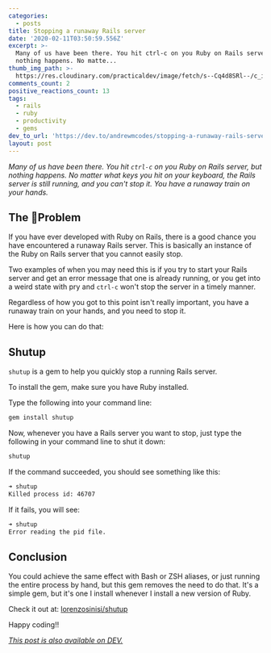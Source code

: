 ```yaml
---
categories:
  - posts
title: Stopping a runaway Rails server
date: '2020-02-11T03:50:59.556Z'
excerpt: >-
  Many of us have been there. You hit ctrl-c on you Ruby on Rails server, but
  nothing happens. No matte...
thumb_img_path: >-
  https://res.cloudinary.com/practicaldev/image/fetch/s--Cq4d8SRl--/c_imagga_scale,f_auto,fl_progressive,h_420,q_auto,w_1000/https://dev-to-uploads.s3.amazonaws.com/i/xyh6ekm8qcw7piw6644p.jpg
comments_count: 2
positive_reactions_count: 13
tags:
  - rails
  - ruby
  - productivity
  - gems
dev_to_url: 'https://dev.to/andrewmcodes/stopping-a-runaway-rails-server-7mg'
layout: post
---
```


_Many of us have been there. You hit `ctrl-c` on you Ruby on Rails server, but nothing happens. No matter what keys you hit on your keyboard, the Rails server is still running, and you can't stop it. You have a runaway train on your hands._

## The Problem

If you have ever developed with Ruby on Rails, there is a good chance you have encountered a runaway Rails server. This is basically an instance of the Ruby on Rails server that you cannot easily stop.

Two examples of when you may need this is if you try to start your Rails server and get an error message that one is already running, or you get into a weird state with pry and `ctrl-c` won't stop the server in a timely manner.

Regardless of how you got to this point isn't really important, you have a runaway train on your hands, and you need to stop it.

Here is how you can do that:

## Shutup

`shutup` is a gem to help you quickly stop a running Rails server.

To install the gem, make sure you have Ruby installed.

Type the following into your command line:

```sh
gem install shutup

````

Now, whenever you have a Rails server you want to stop, just type the following in your command line to shut it down:

```sh
shutup
```

If the command succeeded, you should see something like this:

```sh
➜ shutup
Killed process id: 46707
```

If it fails, you will see:

```sh
➜ shutup
Error reading the pid file.
```

## Conclusion

You could achieve the same effect with Bash or ZSH aliases, or just running the entire process by hand, but this gem removes the need to do that. It's a simple gem, but it's one I install whenever I install a new version of Ruby.

Check it out at: [lorenzosinisi/shutup](https://github.com/lorenzosinisi/shutup)

Happy coding!!

*[This post is also available on DEV.](https://dev.to/andrewmcodes/stopping-a-runaway-rails-server-7mg)*
